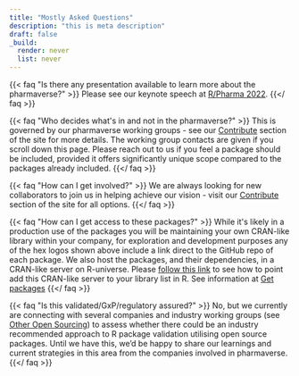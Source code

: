 ```yaml
---
title: "Mostly Asked Questions"
description: "this is meta description"
draft: false
_build:
  render: never
  list: never
---
```


{{< faq "Is there any presentation available to learn more about the pharmaverse?" >}}
Please see our keynote speech at [R/Pharma 2022](https://www.youtube.com/watch?v=APMDOS4v9Hk).
{{</ faq >}}

{{< faq "Who decides what's in and not in the pharmaverse?" >}}
This is governed by our pharmaverse working groups - see our [Contribute](https://pharmaverse.org/contribute/lead/) section of the site for more details. The working group contacts are given if you scroll down this page. Please reach out to us if you feel a package should be included, provided it offers significantly unique scope compared to the packages already included.
{{</ faq >}}

{{< faq "How can I get involved?" >}}
We are always looking for new collaborators to join us in helping achieve our vision - visit our [Contribute](https://pharmaverse.org/contribute/ic/) section of the site for all options.
{{</ faq >}}

{{< faq "How can I get access to these packages?" >}}
While it's likely in a production use of the packages you will be maintaining your own CRAN-like library within your company, for exploration and development purposes any of the hex logos shown above include a link direct to the GitHub repo of each package. We also host the packages, and their dependencies, in a CRAN-like server on R-universe. Please [follow this link](https://pharmaverse.r-universe.dev/ui#builds) to see how to point add this CRAN-like server to your library list in R. See information at [Get packages](https://pharmaverse.org/library/)
{{</ faq >}}

{{< faq "Is this validated/GxP/regulatory assured?" >}}
No, but we currently are connecting with several companies and industry working groups (see [Other Open Sourcing](https://pharmaverse.org/opensource/)) to assess whether there could be an industry recommended approach to R package validation utilising open source packages. Until we have this, we’d be happy to share our learnings and current strategies in this area from the companies involved in pharmaverse.
{{</ faq >}}

